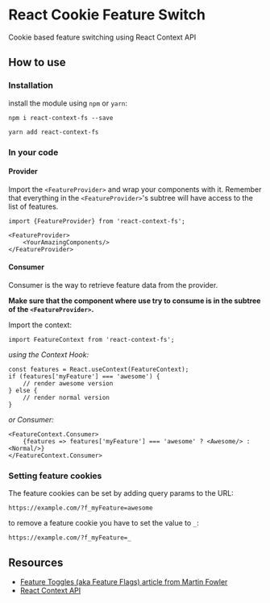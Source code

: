 # React Cookie Feature Switch

Cookie based feature switching using React Context API

## How to use

### Installation

install the module using `npm` or `yarn`:
```
npm i react-context-fs --save
```
```
yarn add react-context-fs
```

### In your code

#### Provider

Import the `<FeatureProvider>` and wrap your components with it. Remember that everything in the `<FeatureProvider>`'s subtree will have access to the list of features.
```
import {FeatureProvider} from 'react-context-fs';
```

```
<FeatureProvider>
    <YourAmazingComponents/>
</FeatureProvider>
```

#### Consumer

Consumer is the way to retrieve feature data from the provider.

__Make sure that the component where use try to consume is in the subtree of the `<FeatureProvider>`.__

Import the context:
```
import FeatureContext from 'react-context-fs';
```

_using the  Context Hook:_


```
const features = React.useContext(FeatureContext);
if (features['myFeature'] === 'awesome') {
    // render awesome version
} else {
    // render normal version
}
```

_or Consumer:_

```
<FeatureContext.Consumer>
    {features => features['myFeature'] === 'awesome' ? <Awesome/> : <Normal/>}
</FeatureContext.Consumer>
```

### Setting feature cookies

The feature cookies can be set by adding query params to the URL:

`https://example.com/?f_myFeature=awesome`

to remove a feature cookie you have to set the value to `_`:

`https://example.com/?f_myFeature=_`

## Resources

- [Feature Toggles (aka Feature Flags) article from Martin Fowler](https://martinfowler.com/articles/feature-toggles.html)
- [React Context API](https://reactjs.org/docs/context.html)

